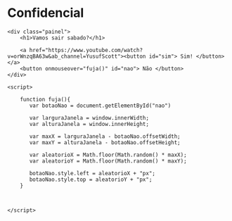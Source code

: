 # Confidencial
<!DOCTYPE html>
<html lang="pt-br">
<head>
    <meta charset="UTF-8">
    <meta name="viewport" content="width=device-width, initial-scale=1.0">
    <title>Date misterioso</title>
    <style>

    body{
        background-color: red;
    }
    .painel{
        margin: auto;
        width: 500px;
        height: 500px;
        text-align: center;
        padding-top: 100px;
        font-family: 'Franklin Gothic Medium', 'Arial Narrow', Arial, sans-serif;

    }

    .painel h1{
        color: white;
    }

    #sim{
        height: 40px;
        width: 60px;
        background-color: white;
        border: none;
        border-radius: 5px;
        margin-left: -80px;
    }

    #nao{
        position: absolute; 
        height: 40px;
        width: 60px;
        background-color: white;
        border: none;
        border-radius: 5px;
        margin-left: 20px;
    }
</style>
</head>

<body>
    
    <div class="painel">
        <h1>Vamos sair sabado?</h1>

        <a href="https://www.youtube.com/watch?v=orWnzqBA63w&ab_channel=YusufScott"><button id="sim"> Sim! </button></a>
        <button onmouseover="fuja()" id="nao"> Não </button>
    </div>

    <script>

        function fuja(){
           var botaoNao = document.getElementById("nao")

           var larguraJanela = window.innerWidth;
           var alturaJanela = window.innerHeight;

           var maxX = larguraJanela - botaoNao.offsetWidth;
           var maxY = alturaJanela - botaoNao.offsetHeight;

           var aleatorioX = Math.floor(Math.random() * maxX);
           var aleatorioY = Math.floor(Math.random() * maxY);

           botaoNao.style.left = aleatorioX + "px";
           botaoNao.style.top = aleatorioY + "px";
        }


        
    </script>
</body>
</html>
